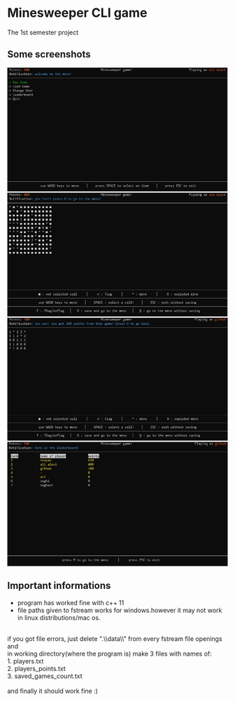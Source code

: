 # Minesweeper CLI game
The 1st semester project


## Some screenshots
![This is an image](1.JPG)
![This is an image](2.JPG)
![This is an image](3.JPG)
![This is an image](4.JPG)

## Important informations
- program has worked fine with c++ 11
- file paths given to fstream works for windows.however it may not work in linux distributions/mac os.
<br>
if you got file errors, just delete ".\\data\\" from every fstream file openings and 
<br>
in working directory(where the program is) make 3 files with names of:
<br>
1. players.txt
<br>
2. players_points.txt
<br>
3. saved_games_count.txt
<br><br>
and finally it should work fine :)
